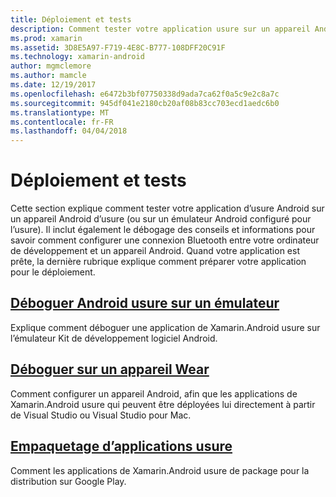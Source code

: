 ```yaml
---
title: Déploiement et tests
description: Comment tester votre application usure sur un appareil Android (ou un émulateur) et le préparer pour le déploiement.
ms.prod: xamarin
ms.assetid: 3D8E5A97-F719-4E8C-B777-108DFF20C91F
ms.technology: xamarin-android
author: mgmclemore
ms.author: mamcle
ms.date: 12/19/2017
ms.openlocfilehash: e6472b3bf07750338d9ada7ca62f0a5c9e2c8a7c
ms.sourcegitcommit: 945df041e2180cb20af08b83cc703ecd1aedc6b0
ms.translationtype: MT
ms.contentlocale: fr-FR
ms.lasthandoff: 04/04/2018
---
```

# <a name="deployment-and-testing"></a>Déploiement et tests

Cette section explique comment tester votre application d’usure Android sur un appareil Android d’usure (ou sur un émulateur Android configuré pour l’usure). Il inclut également le débogage des conseils et informations pour savoir comment configurer une connexion Bluetooth entre votre ordinateur de développement et un appareil Android.
Quand votre application est prête, la dernière rubrique explique comment préparer votre application pour le déploiement.

## <a name="debug-android-wear-on-an-emulatorandroidweardeploy-testdebug-on-emulatormd"></a>[Déboguer Android usure sur un émulateur](~/android/wear/deploy-test/debug-on-emulator.md)

Explique comment déboguer une application de Xamarin.Android usure sur l’émulateur Kit de développement logiciel Android.

## <a name="debug-on-a-wear-deviceandroidweardeploy-testdebug-on-devicemd"></a>[Déboguer sur un appareil Wear](~/android/wear/deploy-test/debug-on-device.md)

Comment configurer un appareil Android, afin que les applications de Xamarin.Android usure qui peuvent être déployées lui directement à partir de Visual Studio ou Visual Studio pour Mac.

##  <a name="packaging-wear-appsandroidweardeploy-testpackagingmd"></a>[Empaquetage d’applications usure](~/android/wear/deploy-test/packaging.md)

Comment les applications de Xamarin.Android usure de package pour la distribution sur Google Play.

